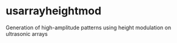 # usarrayheightmod
Generation of high-amplitude patterns using height modulation on ultrasonic arrays
